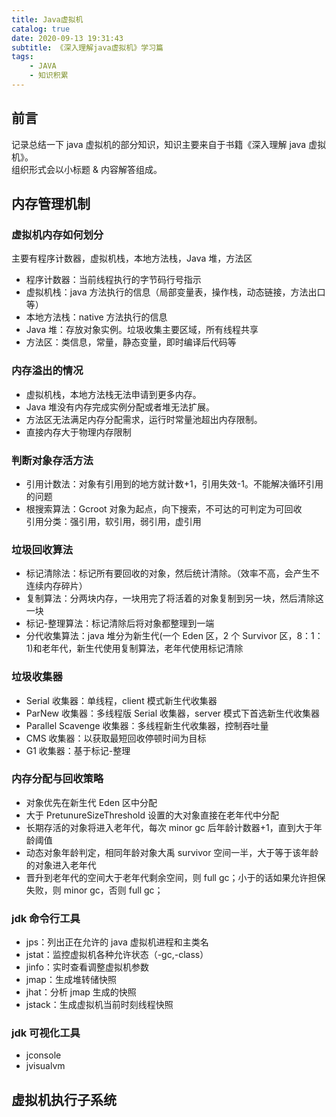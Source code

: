 ```yaml
---
title: Java虚拟机
catalog: true
date: 2020-09-13 19:31:43
subtitle: 《深入理解java虚拟机》学习篇
tags:
    - JAVA
    - 知识积累
---
```


## 前言

记录总结一下 java 虚拟机的部分知识，知识主要来自于书籍《深入理解 java 虚拟机》。  
组织形式会以小标题 & 内容解答组成。

## 内存管理机制

### 虚拟机内存如何划分

主要有程序计数器，虚拟机栈，本地方法栈，Java 堆，方法区

-   程序计数器：当前线程执行的字节码行号指示
-   虚拟机栈：java 方法执行的信息（局部变量表，操作栈，动态链接，方法出口等）
-   本地方法栈：native 方法执行的信息
-   Java 堆：存放对象实例。垃圾收集主要区域，所有线程共享
-   方法区：类信息，常量，静态变量，即时编译后代码等

### 内存溢出的情况

-   虚拟机栈，本地方法栈无法申请到更多内存。
-   Java 堆没有内存完成实例分配或者堆无法扩展。
-   方法区无法满足内存分配需求，运行时常量池超出内存限制。
-   直接内存大于物理内存限制

### 判断对象存活方法

-   引用计数法：对象有引用到的地方就计数+1，引用失效-1。不能解决循环引用的问题
-   根搜索算法：Gcroot 对象为起点，向下搜索，不可达的可判定为可回收  
    引用分类：强引用，软引用，弱引用，虚引用

### 垃圾回收算法

-   标记清除法：标记所有要回收的对象，然后统计清除。（效率不高，会产生不连续内存碎片）
-   复制算法：分两块内存，一块用完了将活着的对象复制到另一块，然后清除这一块
-   标记-整理算法：标记清除后将对象都整理到一端
-   分代收集算法：java 堆分为新生代(一个 Eden 区，2 个 Survivor 区，8：1：1)和老年代，新生代使用复制算法，老年代使用标记清除

### 垃圾收集器

-   Serial 收集器：单线程，client 模式新生代收集器
-   ParNew 收集器：多线程版 Serial 收集器，server 模式下首选新生代收集器
-   Parallel Scavenge 收集器：多线程新生代收集器，控制吞吐量
-   CMS 收集器：以获取最短回收停顿时间为目标
-   G1 收集器：基于标记-整理

### 内存分配与回收策略

-   对象优先在新生代 Eden 区中分配
-   大于 PretunureSizeThreshold 设置的大对象直接在老年代中分配
-   长期存活的对象将进入老年代，每次 minor gc 后年龄计数器+1，直到大于年龄阈值
-   动态对象年龄判定，相同年龄对象大禹 survivor 空间一半，大于等于该年龄的对象进入老年代
-   晋升到老年代的空间大于老年代剩余空间，则 full gc；小于的话如果允许担保失败，则 minor gc，否则 full gc；

### jdk 命令行工具

-   jps：列出正在允许的 java 虚拟机进程和主类名
-   jstat：监控虚拟机各种允许状态（-gc,-class）
-   jinfo：实时查看调整虚拟机参数
-   jmap：生成堆转储快照
-   jhat：分析 jmap 生成的快照
-   jstack：生成虚拟机当前时刻线程快照

### jdk 可视化工具

-   jconsole
-   jvisualvm

## 虚拟机执行子系统
